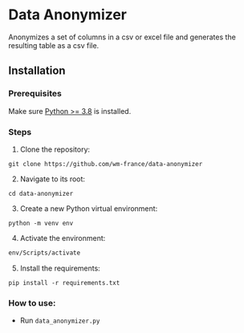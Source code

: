 # Data Anonymizer

Anonymizes a set of columns in a csv or excel file and generates the resulting table as a csv file. 

## Installation

### Prerequisites

Make sure [Python >= 3.8](https://www.python.org/) is installed.

### Steps

1. Clone the repository:

```
git clone https://github.com/wm-france/data-anonymizer
```

2. Navigate to its root:

```
cd data-anonymizer
```

3. Create a new Python virtual environment:

```
python -m venv env
```

4. Activate the environment:

```bash
env/Scripts/activate
```

5. Install the requirements:

```
pip install -r requirements.txt
```

### How to use:
* Run `data_anonymizer.py`

